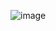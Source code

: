 ![image](https://github.com/MtHenriqueF/Desafio-Vai-Nu-Bank/assets/144573356/e8206f2b-a9a4-4e1d-8f32-6e12e9b64871)
